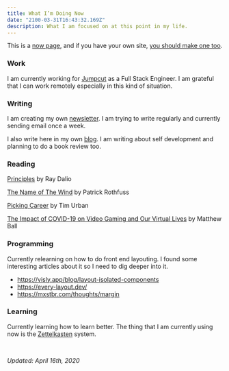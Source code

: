 ```yaml
---
title: What I’m Doing Now
date: "2100-03-31T16:43:32.169Z"
description: What I am focused on at this point in my life.
---
```


This is a [now page](https://nownownow.com/about), and if you have your own site, [you should make one too](https://nownownow.com/about).

### Work
I am currently working for [Jumpcut](https://jumpcut.com) as a Full Stack Engineer. I am grateful that I can work remotely especially in this kind of situation.

### Writing
I am creating my own [newsletter](https://juliancanderson.com/subscribe). I am trying to write regularly and currently sending email once a week.

I also write here in my own [blog](https://juliancanderson.com/blog). I am writing about self development and planning to do a book review too.

### Reading
[Principles](https://www.goodreads.com/book/show/34536488-principles) by Ray Dalio

[The Name of The Wind](https://www.goodreads.com/book/show/186074.The_Name_of_the_Wind?ac=1&from_search=true) by Patrick Rothfuss

[Picking Career](https://waitbutwhy.com/2018/04/picking-career.html) by Tim Urban

[The Impact of COVID-19 on Video Gaming and Our Virtual Lives](https://www.matthewball.vc/all/covidgames) by Matthew Ball

### Programming
Currently relearning on how to do front end layouting. I found some interesting articles about it so I need to dig deeper into it.

- https://visly.app/blog/layout-isolated-components
- https://every-layout.dev/
- https://mxstbr.com/thoughts/margin

### Learning
Currently learning how to learn better. The thing that I am currently using now is the [Zettelkasten](http://zettelkasten.de) system.

<br>

*Updated: April 16th, 2020*